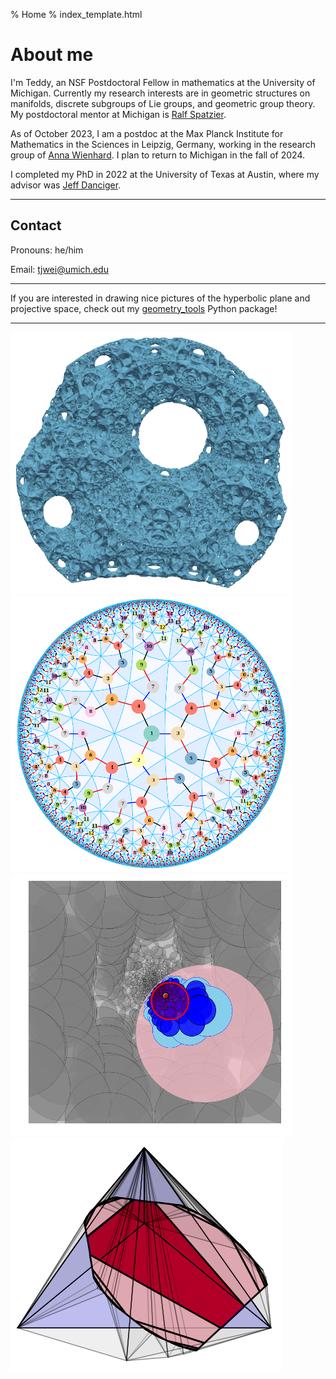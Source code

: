 % Home
% index_template.html

About me
===========

I'm Teddy, an NSF Postdoctoral Fellow in mathematics at the University of Michigan. Currently my research interests are in geometric structures on manifolds, discrete subgroups of Lie groups, and geometric group theory. My postdoctoral mentor at Michigan is [Ralf Spatzier](https://dept.math.lsa.umich.edu/~spatzier/).

As of October 2023, I am a postdoc at the Max Planck Institute for Mathematics in the Sciences in Leipzig, Germany, working in the research group of [Anna Wienhard](https://www.mathi.uni-heidelberg.de/~wienhard/). I plan to return to Michigan in the fall of 2024.

I completed my PhD in 2022 at the University of Texas at Austin, where my advisor was [Jeff Danciger](https://web.ma.utexas.edu/users/jdanciger/index.html).

*************************************

## Contact
<a name="contact"></a>

Pronouns: he/him

Email: [tjwei@umich.edu](mailto:tjwei@umich.edu)

*************************************

If you are interested in drawing nice pictures of the hyperbolic plane and projective space, check out my [geometry_tools](geometry_tools) Python package!

*************************************

<div class="image-container">
<div class="img-cell"><a href="research.html#pontryagin-sphere">
	<img src="resources/pontryaginsphere_highpoly_small.png" alt="pontryagin sphere" />
</a></div>
<div class="img-cell"><a href="research.html#coxeter-automaton">
	<img src="resources/h2_automaton_small.png" alt="coxeter automaton" />
</a></div>
<div class="img-cell"><a href="research.html#knotgp-automaton">
	<img src="resources/aut_1000_vertex_small.png" alt="figure 8 automaton" />
</a></div>
<div class="img-cell">
	<img src="resources/domain.png" alt="a face in a vinberg domain" />
</div>
</div>
